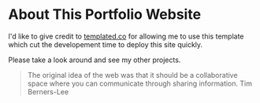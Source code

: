 # About This Portfolio Website

I'd like to give credit to [templated.co](https://templated.co) for allowing me to use this template which cut the developement time to deploy this site quickly.

Please take a look around and see my other projects.

>The original idea of the web was that it should be a collaborative
>space where you can communicate through sharing information.
Tim Berners-Lee
    
    